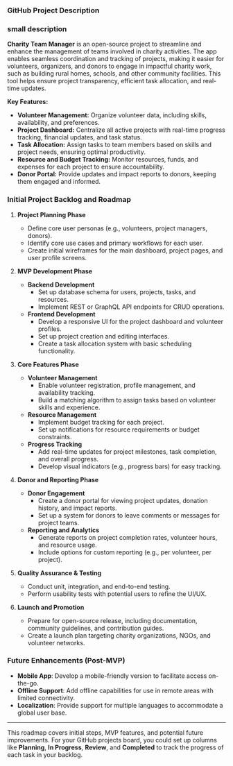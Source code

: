 ### GitHub Project Description

### small description

**Charity Team Manager** is an open-source project to streamline and enhance the management of teams involved in charity activities. The app enables seamless coordination and tracking of projects, making it easier for volunteers, organizers, and donors to engage in impactful charity work, such as building rural homes, schools, and other community facilities. This tool helps ensure project transparency, efficient task allocation, and real-time updates.

**Key Features:**
- **Volunteer Management:** Organize volunteer data, including skills, availability, and preferences.
- **Project Dashboard:** Centralize all active projects with real-time progress tracking, financial updates, and task status.
- **Task Allocation:** Assign tasks to team members based on skills and project needs, ensuring optimal productivity.
- **Resource and Budget Tracking:** Monitor resources, funds, and expenses for each project to ensure accountability.
- **Donor Portal:** Provide updates and impact reports to donors, keeping them engaged and informed.

### Initial Project Backlog and Roadmap

1. **Project Planning Phase**
   - Define core user personas (e.g., volunteers, project managers, donors).
   - Identify core use cases and primary workflows for each user.
   - Create initial wireframes for the main dashboard, project pages, and user profile screens.

2. **MVP Development Phase**
   - **Backend Development**
     - Set up database schema for users, projects, tasks, and resources.
     - Implement REST or GraphQL API endpoints for CRUD operations.
   - **Frontend Development**
     - Develop a responsive UI for the project dashboard and volunteer profiles.
     - Set up project creation and editing interfaces.
     - Create a task allocation system with basic scheduling functionality.

3. **Core Features Phase**
   - **Volunteer Management**
     - Enable volunteer registration, profile management, and availability tracking.
     - Build a matching algorithm to assign tasks based on volunteer skills and experience.
   - **Resource Management**
     - Implement budget tracking for each project.
     - Set up notifications for resource requirements or budget constraints.
   - **Progress Tracking**
     - Add real-time updates for project milestones, task completion, and overall progress.
     - Develop visual indicators (e.g., progress bars) for easy tracking.

4. **Donor and Reporting Phase**
   - **Donor Engagement**
     - Create a donor portal for viewing project updates, donation history, and impact reports.
     - Set up a system for donors to leave comments or messages for project teams.
   - **Reporting and Analytics**
     - Generate reports on project completion rates, volunteer hours, and resource usage.
     - Include options for custom reporting (e.g., per volunteer, per project).

5. **Quality Assurance & Testing**
   - Conduct unit, integration, and end-to-end testing.
   - Perform usability tests with potential users to refine the UI/UX.

6. **Launch and Promotion**
   - Prepare for open-source release, including documentation, community guidelines, and contribution guides.
   - Create a launch plan targeting charity organizations, NGOs, and volunteer networks.

### Future Enhancements (Post-MVP)

- **Mobile App**: Develop a mobile-friendly version to facilitate access on-the-go.
- **Offline Support**: Add offline capabilities for use in remote areas with limited connectivity.
- **Localization**: Provide support for multiple languages to accommodate a global user base.

---

This roadmap covers initial steps, MVP features, and potential future improvements. For your GitHub projects board, you could set up columns like **Planning**, **In Progress**, **Review**, and **Completed** to track the progress of each task in your backlog.
